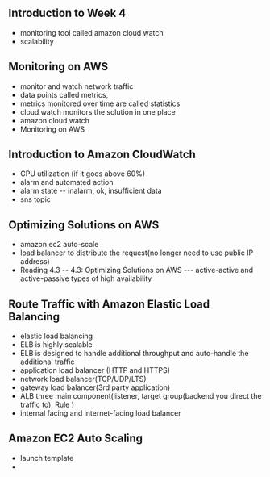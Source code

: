 ## Introduction to Week 4
- monitoring tool called amazon cloud watch
- scalability

## Monitoring on AWS
- monitor and watch network traffic
- data points called metrics,
- metrics monitored over time are called statistics
- cloud watch monitors the solution in one place
- amazon cloud watch
- Monitoring on AWS

## Introduction to Amazon CloudWatch
- CPU utilization (if it goes above 60%)
- alarm and automated action
- alarm state -- inalarm, ok, insufficient data
- sns topic

## Optimizing Solutions on AWS
- amazon ec2 auto-scale
- load balancer to distribute the request(no longer need to use public IP address)
- Reading 4.3 --  4.3: Optimizing Solutions on AWS --- active-active and active-passive types of high availability

## Route Traffic with Amazon Elastic Load Balancing
- elastic load balancing
- ELB is highly scalable
- ELB is designed to handle additional throughput and auto-handle the additional traffic
- application load balancer (HTTP and HTTPS)
- network load balancer(TCP/UDP/LTS)
- gateway load balancer(3rd party application)
- ALB three main component(listener, target group(backend you direct the traffic to), Rule )
- internal facing and internet-facing load balancer

## Amazon EC2 Auto Scaling
- launch template
- 
